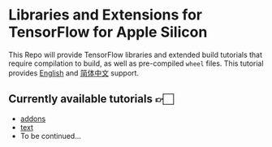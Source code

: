 # Libraries and Extensions for TensorFlow for Apple Silicon

This Repo will provide TensorFlow libraries and extended build tutorials that require compilation to build, as well as pre-compiled `wheel` files. This tutorial provides [English](https://github.com/sun1638650145/Libraries-and-Extensions-for-TensorFlow-for-Apple-Silicon/blob/main/README.md) and [简体中文](https://github.com/sun1638650145/Libraries-and-Extensions-for-TensorFlow-for-Apple-Silicon/blob/main/README-zh.md) support.

## Currently available tutorials 👉🏻

* [addons](https://github.com/tensorflow/addons)
* [text](https://github.com/tensorflow/text)
* To be continued...

